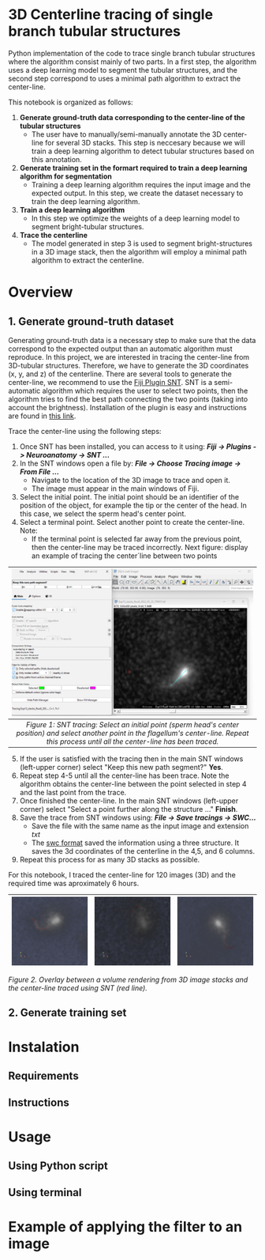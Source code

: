 # 3D Centerline tracing of single branch tubular structures
Python implementation of the code to trace single branch tubular structures where the algorithm consist mainly of two parts. In a first step, the algorithm uses a deep learning model to segment the tubular structures, and the second step correspond to uses a minimal path algorithm to extract the center-line.

This notebook is organized as follows:
1. **Generate ground-truth data corresponding to the center-line of the tubular structures** 
	- The user have to manually/semi-manually annotate the 3D center-line for several 3D stacks. This step is neccesary because we will train a deep learning algorithm to detect tubular structures based on this annotation. 
2. **Generate training set in the formart required to train a deep learning algorithm for segmentation**
	- Training a deep learning algorithm requires the input image and the expected output. In this step, we create the dataset necessary to train the deep learning algorithm.
3. **Train a deep learning algorithm**
	- In this step we optimize the weights of a deep learning model to segment bright-tubular structures.
4. **Trace the centerline**
	- The model generated in step 3 is used to segment bright-structures in a 3D image stack, then the algorithm will employ a minimal path algorithm to extract the centerline.


# Overview

## 1. Generate ground-truth dataset
Generating ground-truth data is a necessary step to make sure that the data correspond to the expected output than an automatic algorithm must reproduce. In this project, we are interested in tracing the center-line from 3D-tubular structures. Therefore, we have to generate the 3D coordinates (x, y, and z) of the centerline. There are several tools to generate the center-line, we recommend to use the [Fiji Plugin SNT](https://imagej.net/plugins/snt/). SNT is a semi-automatic algorithm which requires the user to select two points, then the algorithm tries to find the best path connecting the two points (taking into account the brightness). Installation of the plugin is easy and instructions are found in [this link](https://imagej.net/plugins/snt/#installation).

Trace the center-line using the following steps:
1. Once SNT has been installed, you can access to it using: ***Fiji -> Plugins -> Neuroanatomy -> SNT ...***
2. In the SNT windows open a file by: ***File -> Choose Tracing image -> From File ...***
	- Navigate to the location of the 3D image to trace and open it.
	- The image must appear in the main windows of Fiji.
3. Select the initial point. The initial point should be an identifier of the position of the object, for example the tip or the center of the head. In this case, we select the sperm head's center point.
4. Select a terminal point. Select another point to create the center-line. Note:
	- If the terminal point is selected far away from the previous point, then the center-line may be traced incorrectly. Next figure: display an example of tracing the center´line between two points

|![SNT_main_windows](figures/SNT_tracing.png)|
|:--:| 
| *Figure 1: SNT tracing: Select an initial point (sperm head's center position) and select another point in the flagellum's center-line. Repeat this process until all the center-line has been traced.* |
5.	If the user is satisfied with the tracing then in the main SNT windows (left-upper corner) select "Keep this new path segment?" **Yes**.
6. Repeat step 4-5 until all the center-line has been trace. Note the algorithm obtains the center-line between the point selected in step 4 and the last point from the trace.
7. Once finished the center-line. In the main SNT windows (left-upper corner) select "Select a point further along the structure ..." **Finish**.
8. Save the trace from SNT windows using: ***File -> Save tracings -> SWC...***
	- Save the file with the same name as the input image and extension *txt*
	- The [swc format](http://www.neuronland.org/NLMorphologyConverter/MorphologyFormats/SWC/Spec.html) saved the information using a three structure. It saves the 3d coordinates of the centerline in the 4,5, and 6 columns.
9. Repeat this process for as many 3D stacks as possible.

For this notebook, I traced the center-line for 120 images (3D) and the required time was aproximately 6 hours.

|![ground_truth_1](figures/Ground_truth_calceina_2022_05_25_Exp3_stack_TP0011.png)|![ground_truth_2](figures/Ground_truth_fluo8_2022_05_25_Exp11_TP0138.png)|![ground_truth_3](figures/Ground_truth_fluo8_2022_05_25_Exp13_TP0121.png)|
--- | --- | ---| 

*Figure 2. Overlay between a volume rendering from 3D image stacks and the center-line traced using SNT (red line).*

## 2. Generate training set


# Instalation
## Requirements

## Instructions
	
# Usage
## **Using Python script**
## **Using terminal**

# Example of applying the filter to an image
